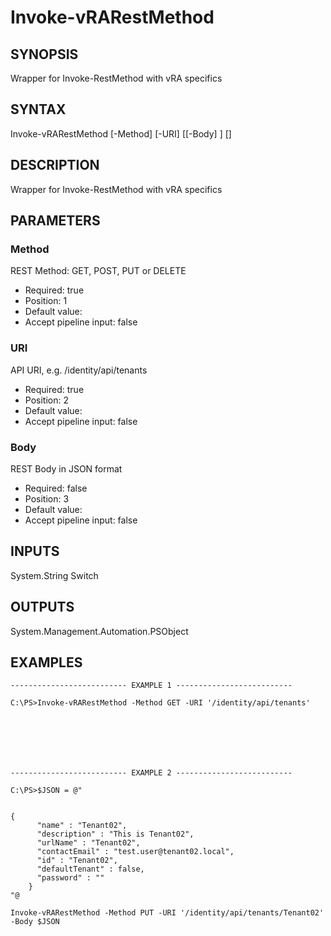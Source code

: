 # Invoke-vRARestMethod

## SYNOPSIS
    
Wrapper for Invoke-RestMethod with vRA specifics

## SYNTAX
 Invoke-vRARestMethod [-Method] <String> [-URI] <String> [[-Body] <String>] [<CommonParameters>]    

## DESCRIPTION

Wrapper for Invoke-RestMethod with vRA specifics

## PARAMETERS


### Method

REST Method: GET, POST, PUT or DELETE
* Required: true
* Position: 1
* Default value: 
* Accept pipeline input: false

### URI

API URI, e.g. /identity/api/tenants
* Required: true
* Position: 2
* Default value: 
* Accept pipeline input: false

### Body

REST Body in JSON format
* Required: false
* Position: 3
* Default value: 
* Accept pipeline input: false

## INPUTS

System.String
Switch

## OUTPUTS

System.Management.Automation.PSObject

## EXAMPLES
```
-------------------------- EXAMPLE 1 --------------------------

C:\PS>Invoke-vRARestMethod -Method GET -URI '/identity/api/tenants'







-------------------------- EXAMPLE 2 --------------------------

C:\PS>$JSON = @"


{
      "name" : "Tenant02",
      "description" : "This is Tenant02",
      "urlName" : "Tenant02",
      "contactEmail" : "test.user@tenant02.local",
      "id" : "Tenant02",
      "defaultTenant" : false,
      "password" : ""
    }
"@

Invoke-vRARestMethod -Method PUT -URI '/identity/api/tenants/Tenant02' -Body $JSON
```

